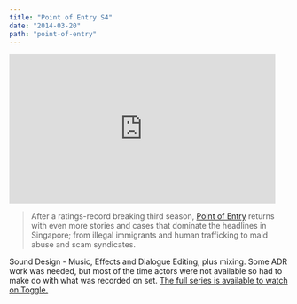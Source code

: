 ```yaml
---
title: "Point of Entry S4"
date: "2014-03-20"
path: "point-of-entry"
---
```


<iframe frameborder="0" width="480" height="270" allowfullscreen src="https://www.mewatch.sg/en/embed/278368" ></iframe>

> After a ratings-record breaking third season, [Point of Entry](https://tv.mewatch.sg/en/tv/shows/po/point-of-entry-s3/info) returns with even more stories and cases that dominate the headlines in Singapore; from illegal immigrants and human trafficking to maid abuse and scam syndicates.

Sound Design - Music, Effects and Dialogue Editing, plus mixing. Some ADR work was needed, but most of the time actors were not available so had to make do with what was recorded on set. [The full series is available to watch on Toggle.](https://tv.mewatch.sg/en/tv/shows/po/point-of-entry-s4/info)
